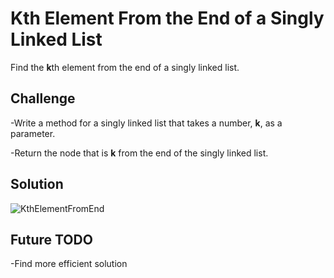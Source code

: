 # Kth Element From the End of a Singly Linked List
Find the **k**th element from the end of a singly linked list.


## Challenge
-Write a method for a singly linked list that takes a number, **k**, as a parameter.

-Return the node that is **k** from the end of the singly linked list.


## Solution
![KthElementFromEnd](/assets/KthElementFromEnd.jpg)


## Future TODO
-Find more efficient solution
